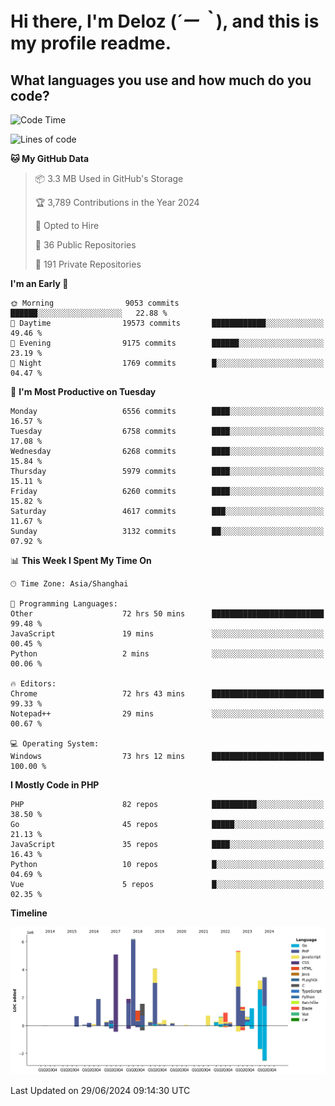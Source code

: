# **Hi there, I'm Deloz (*´ー｀*), and this is my profile readme.**

## **What languages you use and how much do you code?**

<!--START_SECTION:waka-->
![Code Time](http://img.shields.io/badge/Code%20Time-4%2C322%20hrs%2057%20mins-blue)

![Lines of code](https://img.shields.io/badge/From%20Hello%20World%20I%27ve%20Written-42.3%20million%20lines%20of%20code-blue)

**🐱 My GitHub Data** 

> 📦 3.3 MB Used in GitHub's Storage 
 > 
> 🏆 3,789 Contributions in the Year 2024
 > 
> 💼 Opted to Hire
 > 
> 📜 36 Public Repositories 
 > 
> 🔑 191 Private Repositories 
 > 
**I'm an Early 🐤** 

```text
🌞 Morning                9053 commits        ██████░░░░░░░░░░░░░░░░░░░   22.88 % 
🌆 Daytime                19573 commits       ████████████░░░░░░░░░░░░░   49.46 % 
🌃 Evening                9175 commits        ██████░░░░░░░░░░░░░░░░░░░   23.19 % 
🌙 Night                  1769 commits        █░░░░░░░░░░░░░░░░░░░░░░░░   04.47 % 
```
📅 **I'm Most Productive on Tuesday** 

```text
Monday                   6556 commits        ████░░░░░░░░░░░░░░░░░░░░░   16.57 % 
Tuesday                  6758 commits        ████░░░░░░░░░░░░░░░░░░░░░   17.08 % 
Wednesday                6268 commits        ████░░░░░░░░░░░░░░░░░░░░░   15.84 % 
Thursday                 5979 commits        ████░░░░░░░░░░░░░░░░░░░░░   15.11 % 
Friday                   6260 commits        ████░░░░░░░░░░░░░░░░░░░░░   15.82 % 
Saturday                 4617 commits        ███░░░░░░░░░░░░░░░░░░░░░░   11.67 % 
Sunday                   3132 commits        ██░░░░░░░░░░░░░░░░░░░░░░░   07.92 % 
```


📊 **This Week I Spent My Time On** 

```text
🕑︎ Time Zone: Asia/Shanghai

💬 Programming Languages: 
Other                    72 hrs 50 mins      █████████████████████████   99.48 % 
JavaScript               19 mins             ░░░░░░░░░░░░░░░░░░░░░░░░░   00.45 % 
Python                   2 mins              ░░░░░░░░░░░░░░░░░░░░░░░░░   00.06 % 

🔥 Editors: 
Chrome                   72 hrs 43 mins      █████████████████████████   99.33 % 
Notepad++                29 mins             ░░░░░░░░░░░░░░░░░░░░░░░░░   00.67 % 

💻 Operating System: 
Windows                  73 hrs 12 mins      █████████████████████████   100.00 % 
```

**I Mostly Code in PHP** 

```text
PHP                      82 repos            ██████████░░░░░░░░░░░░░░░   38.50 % 
Go                       45 repos            █████░░░░░░░░░░░░░░░░░░░░   21.13 % 
JavaScript               35 repos            ████░░░░░░░░░░░░░░░░░░░░░   16.43 % 
Python                   10 repos            █░░░░░░░░░░░░░░░░░░░░░░░░   04.69 % 
Vue                      5 repos             █░░░░░░░░░░░░░░░░░░░░░░░░   02.35 % 
```



**Timeline**

![Lines of Code chart](https://raw.githubusercontent.com/deloz/deloz/main/assets/bar_graph.png)


 Last Updated on 29/06/2024 09:14:30 UTC
<!--END_SECTION:waka-->
